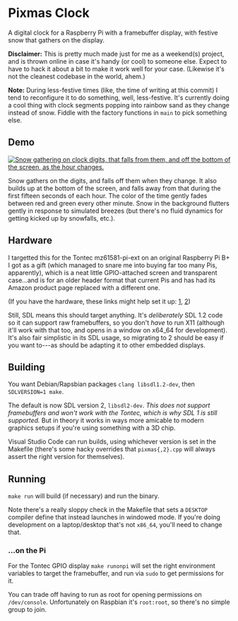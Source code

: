 # Pixmas Clock

A digital clock for a Raspberry Pi with a framebuffer display, with festive snow that gathers on the display.

**Disclaimer:** This is pretty much made just for me as a weekend(s) project, and is thrown online in case it's handy (or cool) to someone else. Expect to have to hack it about a bit to make it work well for your case. (Likewise it's not the cleanest codebase in the world, ahem.)

**Note:** During less-festive times (like, the time of writing at this commit) I tend to reconfigure it to do something, well, less-festive. It's currently doing a cool thing with clock segments popping into rainbow sand as they change instead of snow. Fiddle with the factory functions in `main` to pick something else.

## Demo

[![Snow gathering on clock digits, that falls from them, and off the bottom of the screen, as the hour changes.](http://img.youtube.com/vi/hGhVkTMxfyE/0.jpg)](https://www.youtube.com/watch?v=hGhVkTMxfyE "Watch the hour change on YouTube")

Snow gathers on the digits, and falls off them when they change. It also builds up at the bottom of the screen, and falls away from that during the first fifteen seconds of each hour. The color of the time gently fades between red and green every other minute. Snow in the background flutters gently in response to simulated breezes (but there's no fluid dynamics for getting kicked up by snowfalls, etc.).

## Hardware

I targetted this for the Tontec mz61581-pi-ext on an original Raspberry Pi B+ I got as a gift (which managed to snare me into buying far too many Pis, apparently), which is a neat little GPIO-attached screen and transparent case...and is for an older header format that current Pis and has had its Amazon product page replaced with a different one.

(If you have the hardware, these links might help set it up: [1](https://theezitguy.wordpress.com/2016/01/17/raspberry-pi-tontec-3-5-screen-installation/), [2](https://www.raspberrypi.org/forums/viewtopic.php?f=91&t=100311))

Still, SDL means this should target anything. It's *deliberately* SDL 1.2 code so it can support raw framebuffers, so you don't *have* to run X11 (although it'll work with that too, and opens in a window on x64_64 for development). It's also fair simplistic in its SDL usage, so migrating to 2 should be easy if you want to---as should be adapting it to other embedded displays.

## Building

You want Debian/Rapsbian packages `clang libsdl1.2-dev`, then `SDLVERSION=1 make`.

The default is now SDL version 2, `libsdl2-dev`.
_This does not support framebuffers and won't work with the Tontec, which is why SDL 1 is still supported._
But in theory it works in ways more amicable to modern graphics setups if you're using something with a 3D chip.

Visual Studio Code can run builds, using whichever version is set in the Makefile (there's some hacky overrides that `pixmas{,2}.cpp` will always assert the right version for themselves).

## Running

`make run` will build (if necessary) and run the binary.

Note there's a really sloppy check in the Makefile that sets a `DESKTOP` compiler define that instead launches in windowed mode. If you're doing development on a laptop/desktop that's not `x86_64`, you'll need to change that.

### ...on the Pi

For the Tontec GPIO display `make runonpi` will set the right environment variables to target the framebuffer, and run via `sudo` to get permissions for it.

You can trade off having to run as root for opening permissions on `/dev/console`. Unfortunately on Raspbian it's `root:root`, so there's no simple group to join.
